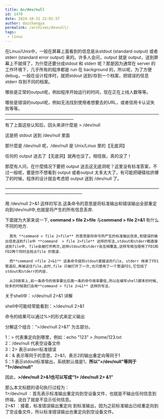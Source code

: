 ```yaml
---
title: &>/dev/null
id: 1470
date: 2024-10-31 22:01:57
author: daichangya
permalink: /archives/devnull/
tags: 
 - linux
---
```


在Linux/Unix中，一般在屏幕上面看到的信息是从stdout (standard output) 或者 stderr (standard error output) 来的。许多人会问，output 就是 output，送到屏幕上不就得了，为什麼还要分成stdout 和 stderr 呢？那是因为通常在 server 的工作环境下，几乎所有的程序都是 run 在 background 的，所以呢，为了方便 debug，一般在设计程序时，就把stdout 送到/存到一个档案，把错误的信息 stderr 存到不同的档案。

哪些是正常的output呢，例如程序开始运行的时间，现在正在上线人数等等。

哪些是错误的output呢，例如无法找到使用者想要去的URL，或者信用卡认证失败等等。  
————————————————————————————————————————————————————  
有了上面这些认知后，回头来讲什麼是 \> /dev/null  

这是把 stdout 送到 /dev/null 里面

那什麼是 /dev/null 呢，/dev/null 是 Unix/Linux 里的【无底洞】  

任何的 output 送去了【无底洞】就再也没了。相信我，真的没了！

那麼有人问，在什麼情况下要把 output 送去这无底洞呢？这里没有标准答案，不过一般呢，要是你不想看到 output 或者output 太多太大了，有可能把硬碟给挤爆了的时候，程序的设计就会考虑把 output 送到 /dev/null 了。

——————————————————————————————————————————————————————

用 /dev/null 2>&1 这样的写法.这条命令的意思是将标准输出和错误输出全部重定向到/dev/null中,也就是将产生的所有信息丢弃.

   下面就为大家来说一下, **command > file 2>file**  与**command > file 2>&1** 有什么不同的地方.

      首先 **command > file 2>file** 的意思是将命令所产生的标准输出信息,和错误的输出信息送到file中 **command  > file 2>file** 这样的写法,stdout和stderr都直接送到file中, file会被打开两次,这样stdout和stderr会互相覆盖,这样写相当使用了FD1和FD2两个同时去抢占file 的管道.

      而**command >file 2>&1** 这条命令就将stdout直接送向file, stderr 继承了FD1管道后,再被送往file,此时,file 只被打开了一次,也只使用了一个管道FD1,它包括了stdout和stderr的内容.

      从IO效率上,前一条命令的效率要比后面一条的命令效率要低,所以在编写shell脚本的时候,较多的时候我们会用**command > file 2>&1** 这样的写法.

关于shell中：>/dev/null 2>&1 详解

shell中可能经常能看到：>/dev/null 2>&1

命令的结果可以通过%>的形式来定义输出

分解这个组合：“>/dev/null 2>&1” 为五部分。

1：> 代表重定向到哪里，例如：echo "123" > /home/123.txt  
2：/dev/null 代表空设备文件  
3：2> 表示stderr标准错误  
4：& 表示等同于的意思，2>&1，表示2的输出重定向等同于1  
5：1 表示stdout标准输出，系统默认值是1，**所以">/dev/null"等同于 "1>/dev/null"**

因此，**>/dev/null 2>&1也可以写成“1> /dev/null 2> &1”**

那么本文标题的语句执行过程为：  
1>/dev/null ：首先表示标准输出重定向到空设备文件，也就是不输出任何信息到终端，说白了就是不显示任何信息。  
2>&1 ：接着，标准错误输出重定向 到标准输出，因为之前标准输出已经重定向到了空设备文件，所以标准错误输出也重定向到空设备文件。